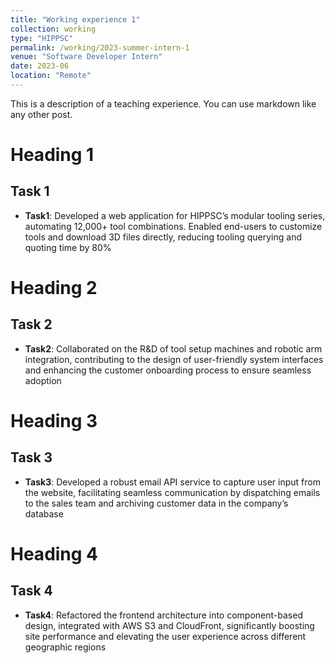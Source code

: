 ```yaml
---
title: "Working experience 1"
collection: working
type: "HIPPSC"
permalink: /working/2023-summer-intern-1
venue: "Software Developer Intern"
date: 2023-06
location: "Remote"
---
```


This is a description of a teaching experience. You can use markdown like any other post.

Heading 1
======
## Task 1
- **Task1**: Developed a web application for HIPPSC’s modular tooling series, automating 12,000+ tool combinations. Enabled end-users to customize tools and download 3D files directly, reducing tooling querying and quoting time by 80%

Heading 2
======
## Task 2
- **Task2**: Collaborated on the R&D of tool setup machines and robotic arm integration, contributing to the design of user-friendly system interfaces and enhancing the customer onboarding process to ensure seamless adoption

Heading 3
======
## Task 3
- **Task3**: Developed a robust email API service to capture user input from the website, facilitating seamless communication by dispatching emails to the sales team and archiving customer data in the company’s database

Heading 4
======
## Task 4
- **Task4**: Refactored the frontend architecture into component-based design, integrated with AWS S3 and CloudFront, significantly boosting site performance and elevating the user experience across different geographic regions